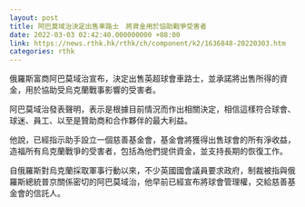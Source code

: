 ```yaml
---
layout: post
title: 阿巴莫域治決定出售車路士　將資金用於協助戰爭受害者
date: 2022-03-03 02:42:40.000000000 +08:00
link: https://news.rthk.hk/rthk/ch/component/k2/1636848-20220303.htm
categories: rthk
---
```


俄羅斯富商阿巴莫域治宣布，決定出售英超球會車路士，並承諾將出售所得的資金，用於協助受烏克蘭戰事影響的受害者。

阿巴莫域治發表聲明，表示是根據目前情況而作出相關決定，相信這樣符合球會、球迷、員工、以至是贊助商和合作夥伴的最大利益。

他說，已經指示助手設立一個慈善基金會，基金會將獲得出售球會的所有淨收益，造福所有烏克蘭戰爭的受害者，包括為他們提供資金，並支持長期的恢復工作。

自俄羅斯對烏克蘭採取軍事行動以來，不少英國國會議員要求政府，制裁被指與俄羅斯總統普京關係密切的阿巴莫域治，他早前已經宣布將球會管理權，交給慈善基金會的信託人。
